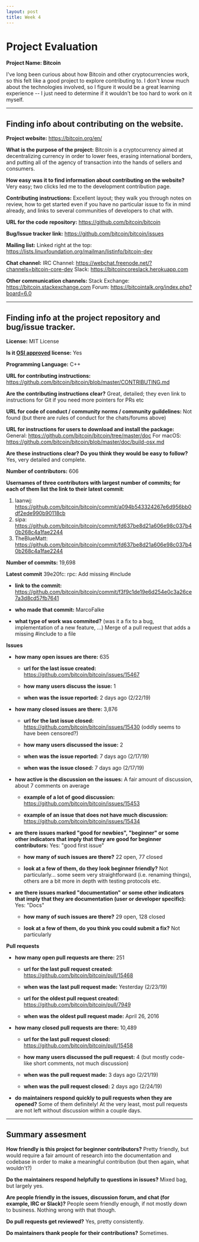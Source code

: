 ```yaml
---
layout: post
title: Week 4
---
```


# Project Evaluation 


__Project Name: Bitcoin__  

I've long been curious about how Bitcoin and other cryptocurrencies work, so this felt like a good project to explore contributing to. I don't know much about the technologies involved, so I figure it would be a great learning experience -- I just need to determine if it wouldn't be too hard to work on it myself.

---

## Finding info about contributing on the website.

__Project website:__
https://bitcoin.org/en/

__What is the purpose of the project:__
Bitcoin is a cryptocurrency aimed at decentralizing currency in order to lower fees, erasing international borders, and putting all of the agency of transaction into the hands of sellers and consumers.

__How easy was it to find information about contributing on the website?__
Very easy; two clicks led me to the development contribution page.

__Contributing instructions:__
Excellent layout; they walk you through notes on review, how to get started even if you have no particular issue to fix in mind already, and links to several communities of developers to chat with.

__URL for the code repository:__
https://github.com/bitcoin/bitcoin

__Bug/Issue tracker link:__
https://github.com/bitcoin/bitcoin/issues

__Mailing list:__
Linked right at the top: https://lists.linuxfoundation.org/mailman/listinfo/bitcoin-dev

__Chat channel:__
IRC Channel: https://webchat.freenode.net/?channels=bitcoin-core-dev
Slack: https://bitcoincoreslack.herokuapp.com

__Other communication channels:__
Stack Exchange: https://bitcoin.stackexchange.com
Forum: https://bitcointalk.org/index.php?board=6.0

---

## Finding info at the project repository and bug/issue tracker.

__License:__
MIT License

__Is it [OSI approved](https://opensource.org/licenses/alphabetical) license:__
Yes

__Programming Language:__
C++

__URL for contributing instructions:__ 
https://github.com/bitcoin/bitcoin/blob/master/CONTRIBUTING.md

__Are the contributing instructions clear?__ 
Great, detailed; they even link to instructions for Git if you need more pointers for PRs etc


__URL for code of conduct / community norms / community guildelines:__
Not found (but there are rules of conduct for the chats/forums above)

__URL for instructions for users to download and install the package:__
General: https://github.com/bitcoin/bitcoin/tree/master/doc
For macOS: https://github.com/bitcoin/bitcoin/blob/master/doc/build-osx.md

__Are these instructions clear? Do you think they would be easy to follow?__
Yes, very detailed and complete.

__Number of contributors:__
606

__Usernames of three contributors with largest number of commits; for
each of them list the link to their latest commit__:

1. laanwj: https://github.com/bitcoin/bitcoin/commit/a094b543324267e6d956bb0df2ede990b90118cb
2. sipa: https://github.com/bitcoin/bitcoin/commit/fd637be8d21a606e98c037b40b268c4a1fae2244
3. TheBlueMatt: https://github.com/bitcoin/bitcoin/commit/fd637be8d21a606e98c037b40b268c4a1fae2244


__Number of commits:__
19,698

__Latest commit__
39e20fc: rpc: Add missing #include

- __link to the commit:__
https://github.com/bitcoin/bitcoin/commit/f3f9c1de19e6d254e0c3a26ce7a3d8cd57fb7641

- __who made that commit:__
MarcoFalke

- __what type of work was commited?__ (was it a fix to a bug, implementation of a new feature, ...)
Merge of a pull request that adds a missing #include to a file


__Issues__

- __how many open issues are there:__
635

    - __url for the last issue created:__
    https://github.com/bitcoin/bitcoin/issues/15467

    - __how many users discuss the issue:__
    1
    
    - __when was the issue reported:__
    2 days ago (2/22/19)
    

- __how many closed issues are there:__
3,876

    - __url for the last issue closed:__
    https://github.com/bitcoin/bitcoin/issues/15430 (oddly seems to have been censored?)

    - __how many users discussed the issue:__
    2

    - __when was the issue reported:__
    7 days ago (2/17/19)

    - __when was the issue closed:__
    7 days ago (2/17/19)

- __how active is the discussion on the issues:__ 
A fair amount of discussion, about 7 comments on average

    - __example of a lot of good discussion:__ 
    https://github.com/bitcoin/bitcoin/issues/15453
    
    - __example of an issue that does not have much discussion:__
    https://github.com/bitcoin/bitcoin/issues/15434



- __are there issues marked "good for newbies", "beginner" or some other indicators that imply that they are good for beginner contributors:__
Yes: "good first issue"

    - __how many of such issues are there?__
    22 open, 77 closed
    
    - __look at a few of them, do they look beginner friendly?__ 
    Not particularly... some seem very straightforward (i.e. renaming things), others are a bit more in depth with testing protocols etc.



- __are there issues marked "documentation" or some other indicators that imply that they are documentation (user or developer specific):__
Yes: "Docs"

    - __how many of such issues are there?__
    29 open, 128 closed
    
    - __look at a few of them, do you think you could submit a fix?__ 
    Not particularly



__Pull requests__

- __how many open pull requests are there:__
251

    - __url for the last pull request created:__
    https://github.com/bitcoin/bitcoin/pull/15468
    
    - __when was the last pull request made:__
    Yesterday (2/23/19)

    - __url for the oldest pull request created:__
    https://github.com/bitcoin/bitcoin/pull/7949
    
    - __when was the oldest pull request made:__
    April 26, 2016

- __how many closed pull requests are there:__
10,489

    - __url for the last pull request closed:__
    https://github.com/bitcoin/bitcoin/pull/15458
    
    - __how many users discussed the pull request:__
    4 (but mostly code-like short comments, not much discussion)

    - __when was the pull request made:__
    3 days ago (2/21/19)
    
    - __when was the pull request closed:__
    2 days ago (2/24/19)

- __do maintainers respond quickly to pull requests when they are opened?__ 
Some of them definitely! At the very least, most pull requests are not left without discussion within a couple days.




---


## Summary assesment
__How friendly is this project for beginner contributors?__
Pretty friendly, but would require a fair amount of research into the documentation and codebase in order to make a meaningful contribution (but then again, what wouldn't?)

__Do the maintainers respond helpfully to questions in issues?__
Mixed bag, but largely yes.

__Are people friendly in the issues, discussion forum, and chat (for example, IRC or Slack)?__
People seem friendly enough, if not mostly down to business. Nothing wrong with that though.

__Do pull requests get reviewed?__
Yes, pretty consistently.


__Do maintainers thank people for their contributions?__
Sometimes.
